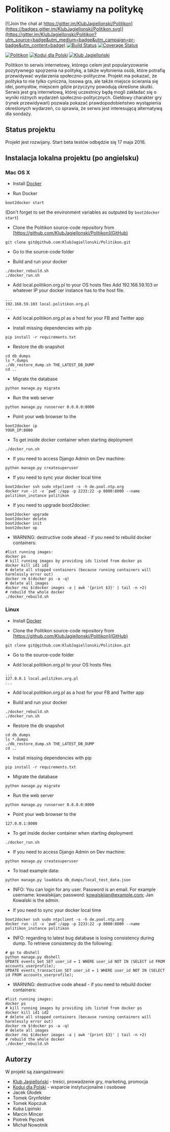 # Politikon - stawiamy na politykę

[![Join the chat at https://gitter.im/KlubJagiellonski/Politikon](https://badges.gitter.im/KlubJagiellonski/Politikon.svg)](https://gitter.im/KlubJagiellonski/Politikon?utm_source=badge&utm_medium=badge&utm_campaign=pr-badge&utm_content=badge)
[![Build Status](https://travis-ci.org/KlubJagiellonski/Politikon.svg?branch=master)](https://travis-ci.org/KlubJagiellonski/Politikon)
[![Coverage Status](https://coveralls.io/repos/github/KlubJagiellonski/Politikon/badge.svg?branch=master)](https://coveralls.io/github/KlubJagiellonski/Politikon?branch=master)

[<img alt="Politikon" src="https://politik.s3.amazonaws.com/img/00logo-politikon.png">](https://www.politikon.org.pl)
[<img alt="Koduj dla Polski" src="http://kodujdlapolski.pl/wp-content/themes/kdp/images/logo.png">](http://kodujdlapolski.pl/)
[<img alt="Klub Jagielloński" src="http://kj.org.pl/wp-content/themes/klub-jagiellonski/assets/css/../img/klub-jagiellonski.png">](http://kj.org.pl/)

Politikon to serwis internetowy, którego celem jest popularyzowanie pozytywnego spojrzenia na politykę, a także wyłonienia osób, które potrafią przewidywać wydarzenia społeczno-polityczne. Projekt ma pokazać, że polityka to nie tylko cyniczna, losowa gra, ale także miejsce ścierania się idei, pomysłów, miejscem gdzie przyczyny powodują określone skutki. Serwis jest grą internetową, której uczestnicy będą mogli zakładać się o wyniki różnych wydarzeń społeczno-politycznych. Giełdowy charakter gry (rynek przewidywań) pozwala pokazać prawdopodobieństwo wystąpienia określonych wydarzeń, co sprawia, że serwis jest interesującą alternatywą dla sondaży.

## Status projektu

Projekt jest rozwijany. Start beta testów odbędzie się 17 maja 2016.

## Instalacja lokalna projektu (po angielsku)

### Mac OS X

* Install [Docker](https://docs.docker.com/)

* Run Docker
```
boot2docker start
```
(Don't forget to set the environment variables as outputed by `boot2docker start`)

* Clone the Politikon source-code repository from [https://github.com/KlubJagiellonski/Politikon](GitHub)
```
git clone git@github.com:KlubJagiellonski/Politikon.git
```
* Go to the source-code folder

* Build and run your docker
```
./docker_rebuild.sh
./docker_run.sh
```

* Add local.politikon.org.pl to your OS hosts files Add 192.168.59.103 or whatever IP your docker instance has to the host file.
```
...
192.168.59.103 local.politikon.org.pl
...
```

* Add local.politikon.org.pl as a host for your FB and Twitter app

* Install missing dependencies with pip
```
pip install -r requirements.txt
```

* Restore the db snapshot
```
cd db_dumps
ls *.dumps
./db_restore_dump.sh THE_LATEST_DB_DUMP
cd ..
```

* Migrate the database
```
python manage.py migrate
```

* Run the web server
```
python manage.py runserver 0.0.0.0:8000
```

* Point your web browser to the
```
boot2docker ip
YOUR_IP:8000
```

* To get inside docker container when starting deployment
```
./docker_run.sh
```

* If you need to access Django Admin on Dev machine:
```
python manage.py createsuperuser
```

* If you need to sync your docker local time
```
boot2docker ssh sudo ntpclient -s -h de.pool.ntp.org
docker run -it -v `pwd`:/app -p 2233:22 -p 8000:8000 --name politikon_instance politikon
```

* If you need to upgrade boot2docker:
```
boot2docker upgrade
boot2docker delete
boot2docker init
boot2docker up
```

* WARNING: destructive code ahead - if you need to rebuild docker containers:
```
#list running images:
docker ps
# kill running images by providing ids listed from docker ps
docker kill id1 id2
# delete all stopped containers (because running containers will harmlessly error out)
docker rm $(docker ps -a -q)
# delete all images
docker rmi $(docker images -a | awk '{print $3}' | tail -n +2)
# rebuild the whole docker
./docker_rebuild.sh
```

### Linux

* Install [Docker](https://docs.docker.com/)

* Clone the Politikon source-code repository from [https://github.com/KlubJagiellonski/Politikon](GitHub)
```
git clone git@github.com:KlubJagiellonski/Politikon.git
```

* Go to the source-code folder

* Add local.politikon.org.pl to your OS hosts files
```
...
127.0.0.1 local.politikon.org.pl
...
```

* Add local.politikon.org.pl as a host for your FB and Twitter app

* Build and run your docker
```
./docker_rebuild.sh
./docker_run.sh
```

* Restore the db snapshot
```
cd db_dumps
ls *.dumps
./db_restore_dump.sh THE_LATEST_DB_DUMP
cd ..
```

* Install missing dependencies with pip
```
pip install -r requirements.txt
```

* Migrate the database
```
python manage.py migrate
```

* Run the web server
```
python manage.py runserver 0.0.0.0:8000
```

* Point your web browser to the
```
127.0.0.1:8000
```

* To get inside docker container when starting deployment
```
./docker_run.sh
```

* If you need to access Django Admin on Dev machine:
```
python manage.py createsuperuser
```

* To load example data:
```
python manage.py loaddata db_dumps/local_test_data.json
```

* INFO: You can login for any user. Password is an email. For example username: kowalskijan; password: kowalskijan@example.com; Jan Kowalski is the admin.

* If you need to sync your docker local time
```
boot2docker ssh sudo ntpclient -s -h de.pool.ntp.org
docker run -it -v `pwd`:/app -p 2233:22 -p 8000:8000 --name politikon_instance politikon
```

* INFO: regarding to latest bug database is losing consistency during dump. To retrieve consistency do the following:
```
# go to dbshell
python manage.py dbshell
UPDATE events_bet SET user_id = 1 WHERE user_id NOT IN (SELECT id FROM accounts_userprofile);
UPDATE events_transaction SET user_id = 1 WHERE user_id NOT IN (SELECT id FROM accounts_userprofile);
```

* WARNING: destructive code ahead - if you need to rebuild docker containers:
```
#list running images:
docker ps
# kill running images by providing ids listed from docker ps
docker kill id1 id2
# delete all stopped containers (because running containers will harmlessly error out)
docker rm $(docker ps -a -q)
# delete all images
docker rmi $(docker images -a | awk '{print $3}' | tail -n +2)
# rebuild the whole docker
./docker_rebuild.sh
```

## Autorzy

W projekt są zaangażowani:
* [Klub Jagielloński](http://www.kj.org.pl) - treści, prowadzenie gry, marketing, promocja
* [Koduj dla Polski](http://www.kodujdlapolski.pl) - wsparcie instytucjonalne i osobowe
* Jacek Głodek
* Tomek Grynfelder
* Tomek Kopczuk
* Kuba Lipiński
* Marcin Mincer
* Piotrek Pęczek
* Michał Nowotnik
